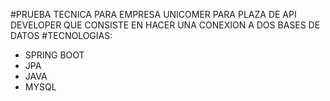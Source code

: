 #PRUEBA TECNICA PARA EMPRESA UNICOMER PARA PLAZA DE API DEVELOPER QUE CONSISTE EN HACER UNA CONEXION A DOS BASES DE DATOS
#TECNOLOGIAS: 
  - SPRING BOOT 
  - JPA
  - JAVA
  - MYSQL
